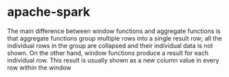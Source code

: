 # apache-spark

The main difference between window functions and aggregate functions is that aggregate functions group multiple rows into a single result row; all the individual rows in the group are collapsed and their individual data is not shown. On the other hand, window functions produce a result for each individual row. This result is usually shown as a new column value in every row within the window